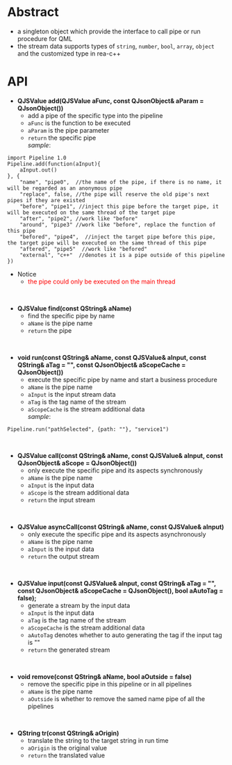 # Abstract
* a singleton object which provide the interface to call pipe or run procedure for QML  
* the stream data supports types of `string`, `number`, `bool`, `array`, `object` and the customized type in rea-c++  

# API
* **QJSValue add(QJSValue aFunc, const QJsonObject& aParam = QJsonObject())**  
    - add a pipe of the specific type into the pipeline  
    - `aFunc` is the function to be executed  
    - `aParam` is the pipe parameter  
    - `return` the specific pipe  
_sample_:  
```
import Pipeline 1.0
Pipeline.add(function(aInput){
    aInput.out()
}, {
    "name", "pipe0",  //the name of the pipe, if there is no name, it will be regarded as an anonymous pipe
    "replace", false, //the pipe will reserve the old pipe's next pipes if they are existed
    "before", "pipe1", //inject this pipe before the target pipe, it will be executed on the same thread of the target pipe
    "after", "pipe2", //work like "before"
    "around", "pipe3" //work like "before", replace the function of this pipe
    "befored", "pipe4",  //inject the target pipe before this pipe, the target pipe will be executed on the same thread of this pipe
    "aftered", "pipe5"  //work like "befored"
    "external", "c++"  //denotes it is a pipe outside of this pipeline
})
```  
* Notice  
    - <font color="red">the pipe could only be executed on the main thread</font><br />  
</br>

* **QJSValue find(const QString& aName)**  
    - find the specific pipe by name  
    - `aName` is the pipe name  
    - `return` the pipe  
</br>

* **void run(const QString& aName, const QJSValue& aInput, const QString& aTag = "", const QJsonObject& aScopeCache = QJsonObject())**  
    - execute the specific pipe by name and start a business procedure  
    - `aName` is the pipe name  
    - `aInput` is the input stream data  
    - `aTag` is the tag name of the stream  
    - `aScopeCache` is the stream additional data  
_sample_:
```
Pipeline.run("pathSelected", {path: ""}, "service1")
```  
</br>

* **QJSValue call(const QString& aName, const QJSValue& aInput, const QJsonObject& aScope = QJsonObject())**  
    - only execute the specific pipe and its aspects synchronously  
    - `aName` is the pipe name  
    - `aInput` is the input data  
    - `aScope` is the stream additional data  
    - `return` the input stream  
</br>

* **QJSValue asyncCall(const QString& aName, const QJSValue& aInput)**  
    - only execute the specific pipe and its aspects asynchronously  
    - `aName` is the pipe name  
    - `aInput` is the input data  
    - `return` the output stream  
</br>

* **QJSValue input(const QJSValue& aInput, const QString& aTag = "", const QJsonObject& aScopeCache = QJsonObject(), bool aAutoTag = false);**  
    - generate a stream by the input data  
    - `aInput` is the input data  
    - `aTag` is the tag name of the stream  
    - `aScopeCache` is the stream additional data  
    - `aAutoTag` denotes whether to auto generating the tag if the input tag is ""  
    - `return` the generated stream  
</br>

* **void remove(const QString& aName, bool aOutside = false)**  
    - remove the specific pipe in this pipeline or in all pipelines  
    - `aName` is the pipe name  
    - `aOutside` is whether to remove the samed name pipe of all the pipelines  
</br>

* **QString tr(const QString& aOrigin)**  
    - translate the string to the target string in run time  
    - `aOrigin` is the original value  
    - `return` the translated value  
</br>